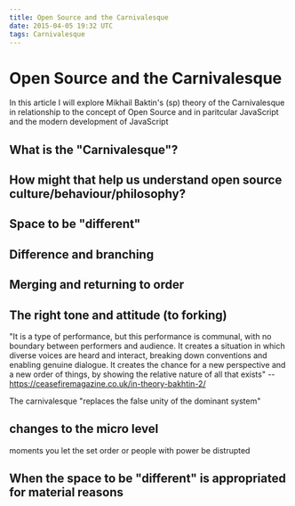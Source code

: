 ```yaml
---
title: Open Source and the Carnivalesque
date: 2015-04-05 19:32 UTC
tags: Carnivalesque
---
```


# Open Source and the Carnivalesque

In this article I will explore Mikhail Baktin's (sp) theory of the Carnivalesque in relationship to the concept of Open Source and in paritcular  JavaScript and the modern development of JavaScript

## What is the "Carnivalesque"?

## How might that help us understand open source culture/behaviour/philosophy?

## Space to be "different"

## Difference and branching

## Merging and returning to order

## The right tone and attitude (to forking)

"It is a type of performance, but this performance is communal, with no boundary between performers and audience. It creates a situation in which diverse voices are heard and interact, breaking down conventions and enabling genuine dialogue. It creates the chance for a new perspective and a new order of things, by showing the relative nature of all that exists"
-- https://ceasefiremagazine.co.uk/in-theory-bakhtin-2/

The carnivalesque "replaces the false unity of the dominant system"

## changes to the micro level

moments you let the set order or people with power be distrupted


## When the space to be "different" is appropriated for material reasons


